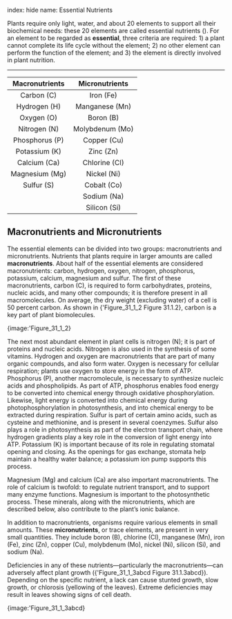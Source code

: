 index: hide
name: Essential Nutrients

Plants require only light, water, and about 20 elements to support all their biochemical needs: these 20 elements are called essential nutrients (). For an element to be regarded as  **essential**, three criteria are required: 1) a plant cannot complete its life cycle without the element; 2) no other element can perform the function of the element; and 3) the element is directly involved in plant nutrition.


****

| Macronutrients | Micronutrients |
|:-:|:-:|
| Carbon (C) | Iron (Fe) |
| Hydrogen (H) | Manganese (Mn) |
| Oxygen (O) | Boron (B) |
| Nitrogen (N) | Molybdenum (Mo) |
| Phosphorus (P) | Copper (Cu) |
| Potassium (K) | Zinc (Zn) |
| Calcium (Ca) | Chlorine (Cl) |
| Magnesium (Mg) | Nickel (Ni) |
| Sulfur (S) | Cobalt (Co) |
|  | Sodium (Na) |
|  | Silicon (Si) |
    

## Macronutrients and Micronutrients

The essential elements can be divided into two groups: macronutrients and micronutrients. Nutrients that plants require in larger amounts are called  **macronutrients**. About half of the essential elements are considered macronutrients: carbon, hydrogen, oxygen, nitrogen, phosphorus, potassium, calcium, magnesium and sulfur. The first of these macronutrients, carbon (C), is required to form carbohydrates, proteins, nucleic acids, and many other compounds; it is therefore present in all macromolecules. On average, the dry weight (excluding water) of a cell is 50 percent carbon. As shown in {'Figure_31_1_2 Figure 31.1.2}, carbon is a key part of plant biomolecules.


{image:'Figure_31_1_2}
        

The next most abundant element in plant cells is nitrogen (N); it is part of proteins and nucleic acids. Nitrogen is also used in the synthesis of some vitamins. Hydrogen and oxygen are macronutrients that are part of many organic compounds, and also form water. Oxygen is necessary for cellular respiration; plants use oxygen to store energy in the form of ATP. Phosphorus (P), another macromolecule, is necessary to synthesize nucleic acids and phospholipids. As part of ATP, phosphorus enables food energy to be converted into chemical energy through oxidative phosphorylation. Likewise, light energy is converted into chemical energy during photophosphorylation in photosynthesis, and into chemical energy to be extracted during respiration. Sulfur is part of certain amino acids, such as cysteine and methionine, and is present in several coenzymes. Sulfur also plays a role in photosynthesis as part of the electron transport chain, where hydrogen gradients play a key role in the conversion of light energy into ATP. Potassium (K) is important because of its role in regulating stomatal opening and closing. As the openings for gas exchange, stomata help maintain a healthy water balance; a potassium ion pump supports this process.

Magnesium (Mg) and calcium (Ca) are also important macronutrients. The role of calcium is twofold: to regulate nutrient transport, and to support many enzyme functions. Magnesium is important to the photosynthetic process. These minerals, along with the micronutrients, which are described below, also contribute to the plant’s ionic balance.

In addition to macronutrients, organisms require various elements in small amounts. These  **micronutrients**, or trace elements, are present in very small quantities. They include boron (B), chlorine (Cl), manganese (Mn), iron (Fe), zinc (Zn), copper (Cu), molybdenum (Mo), nickel (Ni), silicon (Si), and sodium (Na).

Deficiencies in any of these nutrients—particularly the macronutrients—can adversely affect plant growth ({'Figure_31_1_3abcd Figure 31.1.3abcd}). Depending on the specific nutrient, a lack can cause stunted growth, slow growth, or chlorosis (yellowing of the leaves). Extreme deficiencies may result in leaves showing signs of cell death.


{image:'Figure_31_1_3abcd}
        
